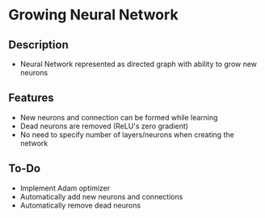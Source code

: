 # Growing Neural Network

## Description
* Neural Network represented as directed graph with ability to grow new neurons

## Features
* New neurons and connection can be formed while learning
* Dead neurons are removed (ReLU's zero gradient)
* No need to specify number of layers/neurons when creating the network

## To-Do
* Implement Adam optimizer
* Automatically add new neurons and connections
* Automatically remove dead neurons